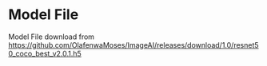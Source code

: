 # Model File


Model File download from https://github.com/OlafenwaMoses/ImageAI/releases/download/1.0/resnet50_coco_best_v2.0.1.h5
